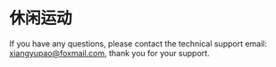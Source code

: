 # 休闲运动


If you have any questions, please contact the technical support email: xiangyupao@foxmail.com, thank you for your support.

